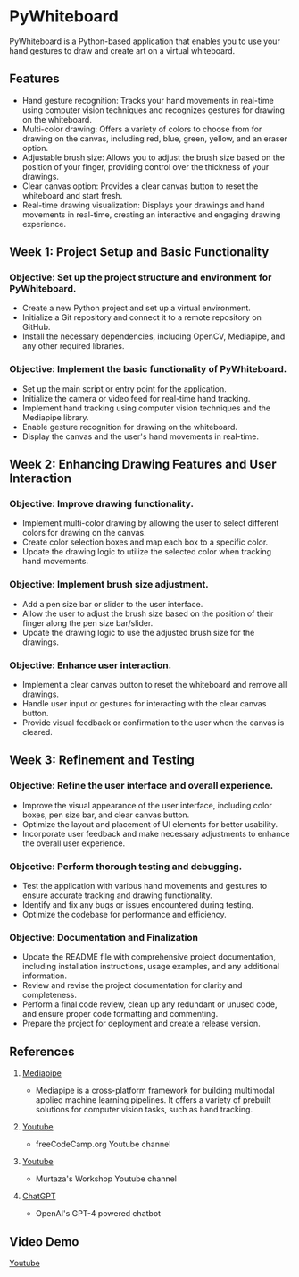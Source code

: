 # PyWhiteboard

PyWhiteboard is a Python-based application that enables you to use your hand gestures to draw and create art on a virtual whiteboard.

## Features
- Hand gesture recognition: Tracks your hand movements in real-time using computer vision techniques and recognizes gestures for drawing on the whiteboard.
- Multi-color drawing: Offers a variety of colors to choose from for drawing on the canvas, including red, blue, green, yellow, and an eraser option.
- Adjustable brush size: Allows you to adjust the brush size based on the position of your finger, providing control over the thickness of your drawings.
- Clear canvas option: Provides a clear canvas button to reset the whiteboard and start fresh.
- Real-time drawing visualization: Displays your drawings and hand movements in real-time, creating an interactive and engaging drawing experience.

## Week 1: Project Setup and Basic Functionality
### Objective: Set up the project structure and environment for PyWhiteboard.

- Create a new Python project and set up a virtual environment.
- Initialize a Git repository and connect it to a remote repository on GitHub.
- Install the necessary dependencies, including OpenCV, Mediapipe, and any other required libraries.

### Objective: Implement the basic functionality of PyWhiteboard.

- Set up the main script or entry point for the application.
- Initialize the camera or video feed for real-time hand tracking.
- Implement hand tracking using computer vision techniques and the Mediapipe library.
- Enable gesture recognition for drawing on the whiteboard.
- Display the canvas and the user's hand movements in real-time.

## Week 2: Enhancing Drawing Features and User Interaction
### Objective: Improve drawing functionality.

- Implement multi-color drawing by allowing the user to select different colors for drawing on the canvas.
- Create color selection boxes and map each box to a specific color.
- Update the drawing logic to utilize the selected color when tracking hand movements.

### Objective: Implement brush size adjustment.

- Add a pen size bar or slider to the user interface.
- Allow the user to adjust the brush size based on the position of their finger along the pen size bar/slider.
- Update the drawing logic to use the adjusted brush size for the drawings.

### Objective: Enhance user interaction.

- Implement a clear canvas button to reset the whiteboard and remove all drawings.
- Handle user input or gestures for interacting with the clear canvas button.
- Provide visual feedback or confirmation to the user when the canvas is cleared.

## Week 3: Refinement and Testing
### Objective: Refine the user interface and overall experience.

- Improve the visual appearance of the user interface, including color boxes, pen size bar, and clear canvas button.
- Optimize the layout and placement of UI elements for better usability.
- Incorporate user feedback and make necessary adjustments to enhance the overall user experience.

### Objective: Perform thorough testing and debugging.

- Test the application with various hand movements and gestures to ensure accurate tracking and drawing functionality.
- Identify and fix any bugs or issues encountered during testing.
- Optimize the codebase for performance and efficiency.

### Objective: Documentation and Finalization

- Update the README file with comprehensive project documentation, including installation instructions, usage examples, and any additional information.
- Review and revise the project documentation for clarity and completeness.
- Perform a final code review, clean up any redundant or unused code, and ensure proper code formatting and commenting.
- Prepare the project for deployment and create a release version.

## References

1. [Mediapipe](https://developers.google.com/mediapipe)
    - Mediapipe is a cross-platform framework for building multimodal applied machine learning pipelines. It offers a variety of prebuilt solutions for computer vision tasks, such as hand tracking.
    
2. [Youtube](https://youtu.be/01sAkU_NvOY?list=LL)
    - freeCodeCamp.org Youtube channel

3. [Youtube](https://youtu.be/ZiwZaAVbXQo?list=LL)
    - Murtaza's Workshop Youtube channel

4. [ChatGPT](https://chat.openai.com/)
    - OpenAI's GPT-4 powered chatbot

## Video Demo
[Youtube](https://www.youtube.com/embed/bjYpP-FvfRE)


